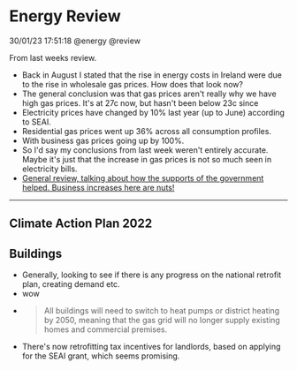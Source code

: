 # Energy Review 
30/01/23 17:51:18
@energy @review

From last weeks review. 

* Back in August I stated that the rise in energy costs in Ireland were due to the rise in wholesale gas prices. How
  does that look now?
* The general conclusion was that gas prices aren't really why we have high gas prices. It's at 27c now, but hasn't been
  below 23c since 
* Electricity prices have changed by 10% last year (up to June) according to SEAI.
* Residential gas prices went up 36% across all consumption profiles.
* With business gas prices going up by 100%.
* So I'd say my conclusions from last week weren't entirely accurate. Maybe it's just that the increase in gas prices is
  not so much seen in electricity bills.
* [General review, talking about how the supports of the government helped. Business increases here are nuts!](https://www.seai.ie/blog/stat-chat-irelands-energy/index.xml)
---

## Climate Action Plan 2022

## Buildings

* Generally, looking to see if there is any progress on the national retrofit plan, creating demand etc.
* wow
* > All buildings will need to switch to heat pumps or district heating by 2050, meaning that the gas grid will no
  longer supply existing homes and commercial premises.
* There's now retrofitting tax incentives for landlords, based on applying for the SEAI grant, which seems promising.





